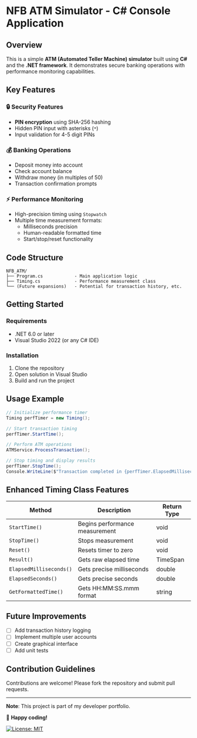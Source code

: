 # NFB ATM Simulator - C# Console Application  

## Overview  
This is a simple **ATM (Automated Teller Machine) simulator** built using **C#** and the **.NET framework**. It demonstrates secure banking operations with performance monitoring capabilities.

## Key Features  

### 🔒 Security Features  
- **PIN encryption** using SHA-256 hashing  
- Hidden PIN input with asterisks (`*`)  
- Input validation for 4-5 digit PINs  

### 💰 Banking Operations  
- Deposit money into account  
- Check account balance  
- Withdraw money (in multiples of 50)  
- Transaction confirmation prompts  

### ⚡ Performance Monitoring  
- High-precision timing using `Stopwatch`  
- Multiple time measurement formats:  
  - Milliseconds precision  
  - Human-readable formatted time  
  - Start/stop/reset functionality  

## Code Structure  

```
NFB_ATM/
├── Program.cs            - Main application logic
├── Timing.cs             - Performance measurement class
└── (Future expansions)   - Potential for transaction history, etc.
```

## Getting Started  

### Requirements  
- .NET 6.0 or later  
- Visual Studio 2022 (or any C# IDE)  

### Installation  
1. Clone the repository  
2. Open solution in Visual Studio  
3. Build and run the project  

## Usage Example  

```csharp
// Initialize performance timer
Timing perfTimer = new Timing();

// Start transaction timing
perfTimer.StartTime();

// Perform ATM operations
ATMService.ProcessTransaction();

// Stop timing and display results
perfTimer.StopTime();
Console.WriteLine($"Transaction completed in {perfTimer.ElapsedMilliseconds()} ms");
```

## Enhanced Timing Class Features  

| Method | Description | Return Type |
|--------|-------------|-------------|
| `StartTime()` | Begins performance measurement | void |
| `StopTime()` | Stops measurement | void |
| `Reset()` | Resets timer to zero | void |
| `Result()` | Gets raw elapsed time | TimeSpan |
| `ElapsedMilliseconds()` | Gets precise milliseconds | double |
| `ElapsedSeconds()` | Gets precise seconds | double |
| `GetFormattedTime()` | Gets HH:MM:SS.mmm format | string |

## Future Improvements  
- [ ] Add transaction history logging  
- [ ] Implement multiple user accounts  
- [ ] Create graphical interface  
- [ ] Add unit tests  

## Contribution Guidelines  
Contributions are welcome! Please fork the repository and submit pull requests.

---
**Note**: This project is part of my developer portfolio. 

🚀 **Happy coding!**  

[![License: MIT](https://img.shields.io/badge/License-MIT-yellow.svg)](https://opensource.org/licenses/MIT)  

